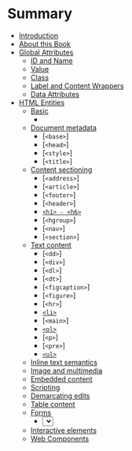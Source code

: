 # Summary

* [Introduction](README.md)
* [About this Book](about_this_book.md)
* [Global Attributes](chapter1_global_attr.md)
   * [ID and Name](global_attr/id_and_name.md)
   * [Value](global_attr/value.md)
   * [Class](global_attr/class.md)
   * [Label and Content Wrappers](global_attr/label_and_content_wrappers.md)
   * [Data Attributes](global_attr/data_attributes.md)
* [HTML Entities](html_elements.md)
   * [Basic](html_elements/basic/index.md)
      * [<doctype>](html_elements/basic/html_docType.md)
   * [Document metadata](html_elements/document_metadata/index.md)
      * [`<base>`]
      * [`<head>`]
      * [`<style>`]
      * [`<title>`]
   * [Content sectioning](html_elements/content_sectioning/index.md)
      * [`<address>`]
      * [`<article>`]
      * [`<footer>`]
      * [`<header>`]
      * [`<h1> - <h6>`](html_elements/content_sectioning/html_heading.md)
      * [`<hgroup>`]
      * [`<nav>`]
      * [`<section>`]
   * [Text content](html_elements/text_content/index.md)
      * [`<dd>`]
      * [`<div>`]
      * [`<dl>`]
      * [`<dt>`]
      * [`<figcaption>`]
      * [`<figure>`]
      * [`<hr>`]
      * [`<li>`](html_elements/text_content/html_li.md)
      * [`<main>`]
      * [`<ol>`](html_elements/text_content/html_ol.md)
      * [`<p>`]
      * [`<pre>`]
      * [`<ul>`](html_elements/text_content/html_ul.md)
   * [Inline text semantics](html_elements/inline_text_semantics/index.md)
   * [Image and multimedia](html_elements/image_multimedia/index.md)
   * [Embedded content](html_elements/embedded_content/index.md)
   * [Scripting](html_elements/scripting/index.md)
   * [Demarcating edits](html_elements/demarcating_edits/index.md)
   * [Table content](html_elements/table_content/index.md)
   * [Forms](html_elements/forms/index.md)
       * [<select>](html_elements/forms/html_select.md)
   * [Interactive elements](html_elements/interactive/index.md)
   * [Web Components](html_elements/web_components/index.md)

